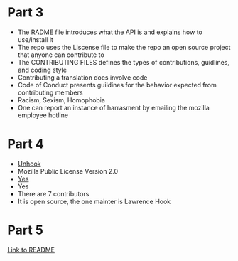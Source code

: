 # Part 3
* The RADME file introduces what the API is and explains how to use/install it
* The repo uses the Liscense file to make the repo an open source project that anyone can contribute to
* The CONTRIBUTING FILES defines the types of contributions, guidlines, and coding style
* Contributing a translation does involve code
* Code of Conduct presents guildines for the behavior expected from contributing members
* Racism, Sexism, Homophobia
* One can report an instance of harrasment by emailing the mozilla employee hotline 

# Part 4 
* [Unhook](https://addons.mozilla.org/en-US/firefox/addon/youtube-recommended-videos/)
* Mozilla Public License Version 2.0
* [Yes](https://github.com/lawrencehook/remove-youtube-suggestions)
* Yes
* There are 7 contributors
* It is open source, the one mainter is Lawrence Hook
  
# Part 5 
[Link to README](https://github.com/ossd-s24/weathermen/blob/main/README.md) 
